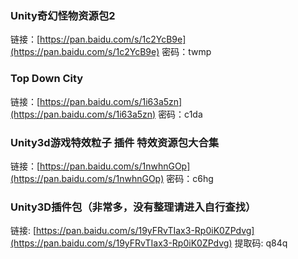 ### Unity奇幻怪物资源包2

链接：[https://pan.baidu.com/s/1c2YcB9e](https://pan.baidu.com/s/1c2YcB9e) 密码：twmp

### Top Down City

链接：[https://pan.baidu.com/s/1i63a5zn](https://pan.baidu.com/s/1i63a5zn) 密码：c1da

### Unity3d游戏特效粒子 插件 特效资源包大合集

链接：[https://pan.baidu.com/s/1nwhnGOp](https://pan.baidu.com/s/1nwhnGOp) 密码：c6hg

### Unity3D插件包（非常多，没有整理请进入自行查找）

链接: [https://pan.baidu.com/s/19yFRvTIax3-Rp0iK0ZPdvg](https://pan.baidu.com/s/19yFRvTIax3-Rp0iK0ZPdvg) 提取码: q84q

